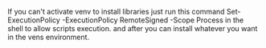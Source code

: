 If you can't activate venv to install libraries just run this command Set-ExecutionPolicy -ExecutionPolicy RemoteSigned -Scope Process in the shell to allow scripts execution. and after you can install whatever you want in the vens environment.

